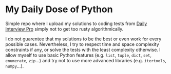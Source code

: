 # My Daily Dose of Python

Simple repo where I upload my solutions to coding tests from [Daily Interview Pro](https://www.techseries.dev/daily) simply not to get too rusty algorithmically.

I do not guarentee that my solutions to be the best or even work for every possible cases. Nevertheless, I try to respect time and space complexity constraints if any, or solve the tests with the least complexity otherwise. I allow myself to use basic Python features (e.g. ``list``, ``tuple``, ``dict``, ``set``,  ``enumerate``, ``zip``...) and try not to use more advanced libraries (e.g. ``itertools``, ``numpy``...).